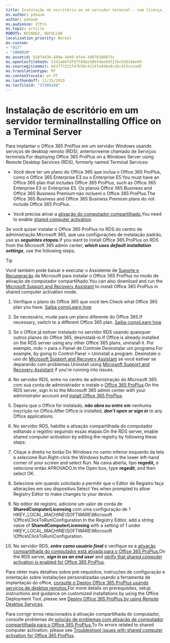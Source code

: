 ```yaml
---
title: Instalação de escritório em um servidor terminal - sem licença
ms.author: pebaum
author: pebaum
ms.audience: ITPro
ms.topic: article
ROBOTS: NOINDEX, NOFOLLOW
localization_priority: Normal
ms.custom:
- "917"
- "2000020"
ms.assetid: b1074430-489e-4d49-bfe4-3d8783d8073c
ms.openlocfilehash: 51d1a66fdf9774bbe58bfdbe89317bc93834be09
ms.sourcegitcommit: b43f77221f47b50c41197a448a9c26c423ce1ad5
ms.translationtype: MT
ms.contentlocale: pt-PT
ms.lasthandoff: 11/15/2019
ms.locfileid: "37205420"
---
```

# <a name="installing-office-on-a-terminal-server"></a><span data-ttu-id="2ef8b-102">Instalação de escritório em um servidor terminal</span><span class="sxs-lookup"><span data-stu-id="2ef8b-102">Installing Office on a Terminal Server</span></span>

<span data-ttu-id="2ef8b-103">Para implantar o Office 365 ProPlus em um servidor Windows usando serviços de desktop remoto (RDS), anteriormente chamado de Serviços terminais:</span><span class="sxs-lookup"><span data-stu-id="2ef8b-103">For deploying Office 365 ProPlus on a Windows Server using Remote Desktop Services (RDS), formerly named Terminal Services:</span></span>
  
- <span data-ttu-id="2ef8b-104">Você deve ter um plano do Office 365 que inclua o Office 365 ProPlus, como o Office 365 Enterprise E3 ou o Enterprise E5.</span><span class="sxs-lookup"><span data-stu-id="2ef8b-104">You must have an Office 365 plan that includes Office 365 ProPlus, such as Office 365 Enterprise E3 or Enterprise E5.</span></span> <span data-ttu-id="2ef8b-105">Os planos Office 365 Business and Office 365 Business Premium não incluem o Office 365 ProPlus.</span><span class="sxs-lookup"><span data-stu-id="2ef8b-105">The Office 365 Business and Office 365 Business Premium plans do not include Office 365 ProPlus.</span></span>

- <span data-ttu-id="2ef8b-106">Você precisa ativar a [ativação do computador compartilhado.](https://docs.microsoft.com/DeployOffice/overview-of-shared-computer-activation-for-office-365-proplus)</span><span class="sxs-lookup"><span data-stu-id="2ef8b-106">You need to enable [shared computer activation](https://docs.microsoft.com/DeployOffice/overview-of-shared-computer-activation-for-office-365-proplus).</span></span>

<span data-ttu-id="2ef8b-107">Se você quiser instalar o Office 365 ProPlus no RDS do centro de administração Microsoft 365, que usa configurações de instalação padrão, use as ***seguintes etapas.***</span><span class="sxs-lookup"><span data-stu-id="2ef8b-107">If you want to install Office 365 ProPlus on RDS from the Microsoft 365 admin center, ***which uses default installation settings***, use the following steps.</span></span>

> [!TIP]
> <span data-ttu-id="2ef8b-108">Você também pode baixar e executar o Assistente de [Suporte e Recuperação](https://aka.ms/SaRA_OfficeSCA_M365Portal) da Microsoft para instalar o Office 365 ProPlus no modo de ativação de computador compartilhado.</span><span class="sxs-lookup"><span data-stu-id="2ef8b-108">You can also download and run the [Microsoft Support and Recovery Assistant](https://aka.ms/SaRA_OfficeSCA_M365Portal) to install Office 365 ProPlus in shared computer activation mode.</span></span>
  
1. <span data-ttu-id="2ef8b-109">Verifique o plano do Office 365 que você tem.</span><span class="sxs-lookup"><span data-stu-id="2ef8b-109">Check what Office 365 plan you have.</span></span> [<span data-ttu-id="2ef8b-110">Saiba como</span><span class="sxs-lookup"><span data-stu-id="2ef8b-110">Learn how</span></span>](https://docs.microsoft.com/office365/admin/admin-overview/what-subscription-do-i-have)

2. <span data-ttu-id="2ef8b-111">Se necessário, mude para um plano diferente do Office 365.</span><span class="sxs-lookup"><span data-stu-id="2ef8b-111">If necessary, switch to a different Office 365 plan.</span></span> [<span data-ttu-id="2ef8b-112">Saiba como</span><span class="sxs-lookup"><span data-stu-id="2ef8b-112">Learn how</span></span>](https://docs.microsoft.com/office365/admin/subscriptions-and-billing/switch-to-a-different-plan)

3. <span data-ttu-id="2ef8b-113">Se o Office já estiver instalado no servidor RDS usando quaisquer outros planos do Office 365, desinstalá-lo.</span><span class="sxs-lookup"><span data-stu-id="2ef8b-113">If Office is already installed on the RDS server using any other Office 365 plans, uninstall it.</span></span> <span data-ttu-id="2ef8b-114">Por exemplo, indo \> para o Painel de Controle Desinstalar um programa.</span><span class="sxs-lookup"><span data-stu-id="2ef8b-114">For example, by going to Control Panel \> Uninstall a program.</span></span> <span data-ttu-id="2ef8b-115">Desinstale o uso do [Microsoft Support and Recovery Assistant](https://aka.ms/SARA-OfficeUninstall-Alchemy) se você estiver se deparando com problemas.</span><span class="sxs-lookup"><span data-stu-id="2ef8b-115">Uninstall using [Microsoft Support and Recovery Assistant](https://aka.ms/SARA-OfficeUninstall-Alchemy) if you're running into issues.</span></span>

4. <span data-ttu-id="2ef8b-116">No servidor RDS, entre no centro de administração do Microsoft 365 com sua conta de administrador e instale o [Office 365 ProPlus](https://portal.office.com/OLS/MySoftware.aspx).</span><span class="sxs-lookup"><span data-stu-id="2ef8b-116">On the RDS server, sign in to the Microsoft 365 admin center with your administrator account and [install Office 365 ProPlus](https://portal.office.com/OLS/MySoftware.aspx).</span></span>

5. <span data-ttu-id="2ef8b-117">Depois que o Office for instalado, ***não abra ou entre em*** nenhuma inscrição no Office.</span><span class="sxs-lookup"><span data-stu-id="2ef8b-117">After Office is installed, ***don't open or sign in*** to any Office applications.</span></span>

6. <span data-ttu-id="2ef8b-118">No servidor RDS, habilite a ativação compartilhada do computador editando o registro seguindo essas etapas:</span><span class="sxs-lookup"><span data-stu-id="2ef8b-118">On the RDS server, enable shared computer activation by editing the registry by following these steps:</span></span>

1. <span data-ttu-id="2ef8b-119">Clique à direita no botão Do Windows no canto inferior esquerdo da tela e selecione Run.</span><span class="sxs-lookup"><span data-stu-id="2ef8b-119">Right-click the Windows button in the lower left-hand corner of your screen and select Run.</span></span> <span data-ttu-id="2ef8b-120">Na caixa aberta, tipo **regedit,** e selecione então APROVADO.</span><span class="sxs-lookup"><span data-stu-id="2ef8b-120">In the Open box, type **regedit**, and then select OK.</span></span>

2. <span data-ttu-id="2ef8b-121">Selecione sim quando solicitado a permitir que o Editor de Registro faça alterações em seu dispositivo.</span><span class="sxs-lookup"><span data-stu-id="2ef8b-121">Select Yes when prompted to allow Registry Editor to make changes to your device.</span></span>

3. <span data-ttu-id="2ef8b-122">No editor de registro, adicione um valor de corda de **SharedComputerLicensing** com uma configuração de 1 HKEY_LOCAL_MACHINE\SOFTWARE\Microsoft \Office\ClickToRun\Configuration.</span><span class="sxs-lookup"><span data-stu-id="2ef8b-122">In the Registry Editor, add a string value of **SharedComputerLicensing** with a setting of 1 under HKEY_LOCAL_MACHINE\SOFTWARE\Microsoft \Office\ClickToRun\Configuration.</span></span>

7. <span data-ttu-id="2ef8b-123">No servidor RDS, ***entre como usuário final*** e verifique se a [ativação compartilhada do computador está ativada para o Office 365 ProPlus.](https://docs.microsoft.com/DeployOffice/troubleshoot-issues-with-shared-computer-activation-for-office-365-proplus#verify-that-activation-for-office-365-proplus-succeeded)</span><span class="sxs-lookup"><span data-stu-id="2ef8b-123">On the RDS server, ***sign in as an end user*** and [verify that shared computer activation is enabled for Office 365 ProPlus](https://docs.microsoft.com/DeployOffice/troubleshoot-issues-with-shared-computer-activation-for-office-365-proplus#verify-that-activation-for-office-365-proplus-succeeded).</span></span>

<span data-ttu-id="2ef8b-124">Para obter mais detalhes sobre pré-requisitos, instruções de configuração e orientação sobre instalações personalizadas usando a ferramenta de implantação do office, [consulte o Deploy Office 365 ProPlus usando serviços de desktop remotos.](https://docs.microsoft.com/DeployOffice/deploy-office-365-proplus-by-using-remote-desktop-services)</span><span class="sxs-lookup"><span data-stu-id="2ef8b-124">For more details on prerequisites, setup instructions and guidance on customized installations by using the Office Deployment Tool, please see [Deploy Office 365 ProPlus by using Remote Desktop Services](https://docs.microsoft.com/DeployOffice/deploy-office-365-proplus-by-using-remote-desktop-services).</span></span>
  
<span data-ttu-id="2ef8b-125">Para corrigir erros relacionados à ativação compartilhada do computador, consulte problemas de [solução de problemas com ativação de computador compartilhada para o Office 365 ProPlus.](https://docs.microsoft.com/DeployOffice/troubleshoot-issues-with-shared-computer-activation-for-office-365-proplus)</span><span class="sxs-lookup"><span data-stu-id="2ef8b-125">To fix errors related to shared computer activation, please see [Troubleshoot issues with shared computer activation for Office 365 ProPlus](https://docs.microsoft.com/DeployOffice/troubleshoot-issues-with-shared-computer-activation-for-office-365-proplus).</span></span>
  